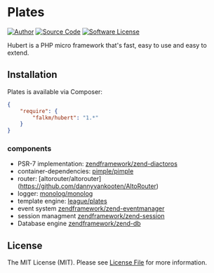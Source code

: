 Plates
======

[![Author](https://img.shields.io/badge/author-falkm-blue.svg?style=flat-square)](https://falk-m.de)
[![Source Code](http://img.shields.io/badge/source-league/plates-blue.svg?style=flat-square)](https://github.com/falkmueller/hubert)
[![Software License](https://img.shields.io/badge/license-MIT-brightgreen.svg?style=flat-square)](LICENSE)

Hubert is a PHP micro framework that's fast, easy to use and easy to extend.

## Installation

Plates is available via Composer:

```json
{
    "require": {
        "falkm/hubert": "1.*"
    }
}
```

### components

- PSR-7 implementation: [zendframework/zend-diactoros](https://zendframework.github.io/zend-diactoros/)
- container-dependencies: [pimple/pimple](http://pimple.sensiolabs.org/)
- router: [altorouter/altorouter] (https://github.com/dannyvankooten/AltoRouter)
- logger: [monolog/monolog](https://github.com/Seldaek/monolog)
- template engine: [league/plates](http://platesphp.com)
- event system [zendframework/zend-eventmanager](https://docs.zendframework.com/zend-eventmanager/)
- session managment [zendframework/zend-session](https://docs.zendframework.com/zend-session/)
- Database engine [zendframework/zend-db](https://docs.zendframework.com/zend-db/)

## License

The MIT License (MIT). Please see [License File](https://github.com/falkmueller/hubert/blob/master/LICENSE) for more information.
